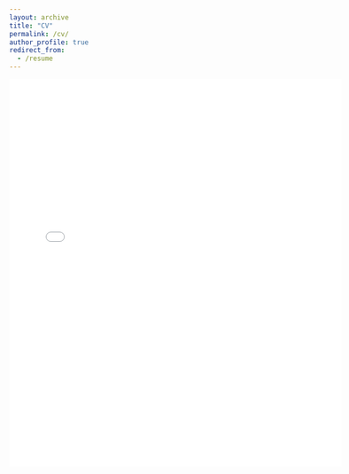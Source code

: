```yaml
---
layout: archive
title: "CV"
permalink: /cv/
author_profile: true
redirect_from:
  - /resume
---
```


<embed src="{{.BASE_PATH }}/files/GaneshGorti_CV_113022_online.pdf" width="600" height="700" type='application/pdf'>



